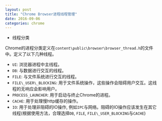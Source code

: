 ```yaml
---
layout: post
title: "Chrome Browser进程线程管理"
date: 2016-09-06
categories: chrome
---
```


* 线程分类

Chrome的进程分类定义在`content\public\browser\browser_thread.h`的文件中。定义了以下几种线程。

- `UI`: 浏览器进程中主线程。
- `DB`: 与数据进行交互的线程。
- `FILE`: 与文件系统进行交互的线程。
- `FILE\_USER\_BLOCKING`: 用于文件系统操作，这些操作会阻碍用户交互。这线程的无响应会影响用户。
- `PROCESS_LAUNCHER`: 用于启动与终止Chrome的进程。
- `CACHE`: 用于处理慢http缓存的操作。
- `IO`: 用于处理非阻碍的IO操作, 例如`IPC`与网络。阻碍的IO操作应该发生在其它线程(根据使用方法，合理选择`DB`, `FILE`, `FILE\_USER_BLOCKING`与`CACHE`)

